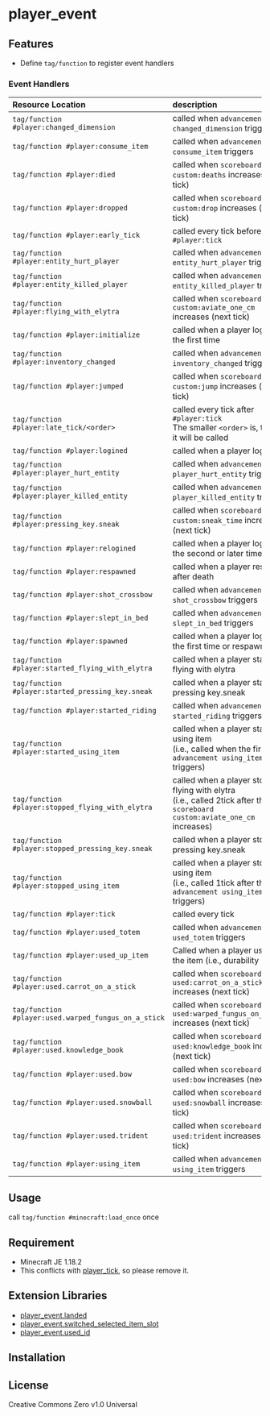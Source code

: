 player_event
==

## Features

- Define `tag/function` to register event handlers

### Event Handlers

|Resource Location|description|
|:--|:--|
|`tag/function #player:changed_dimension`|called when `advancement changed_dimension` triggers|
|`tag/function #player:consume_item`|called when `advancement consume_item` triggers|
|`tag/function #player:died`|called when `scoreboard custom:deaths` increases (next tick)|
|`tag/function #player:dropped`|called when `scoreboard custom:drop` increases (next tick)|
|`tag/function #player:early_tick`|called every tick before `#player:tick`|
|`tag/function #player:entity_hurt_player`|called when `advancement entity_hurt_player` triggers|
|`tag/function #player:entity_killed_player`|called when `advancement entity_killed_player` triggers|
|`tag/function #player:flying_with_elytra`|called when `scoreboard custom:aviate_one_cm` increases (next tick)|
|`tag/function #player:initialize`|called when a player logins for the first time|
|`tag/function #player:inventory_changed`|called when `advancement inventory_changed` triggers|
|`tag/function #player:jumped`|called when `scoreboard custom:jump` increases (next tick)|
|`tag/function #player:late_tick/<order>`|called every tick after `#player:tick`<br>The smaller `<order>` is, the later it will be called|
|`tag/function #player:logined`|called when a player logins|
|`tag/function #player:player_hurt_entity`|called when `advancement player_hurt_entity` triggers|
|`tag/function #player:player_killed_entity`|called when `advancement player_killed_entity` triggers|
|`tag/function #player:pressing_key.sneak`|called when `scoreboard custom:sneak_time` increases (next tick)|
|`tag/function #player:relogined`|called when a player logins for the second or later time|
|`tag/function #player:respawned`|called when a player respawns after death|
|`tag/function #player:shot_crossbow`|called when `advancement shot_crossbow` triggers|
|`tag/function #player:slept_in_bed`|called when `advancement slept_in_bed` triggers|
|`tag/function #player:spawned`|called when a player logins for the first time or respawns|
|`tag/function #player:started_flying_with_elytra`|called when a player starts flying with elytra|
|`tag/function #player:started_pressing_key.sneak`|called when a player starts pressing key.sneak|
|`tag/function #player:started_riding`|called when `advancement started_riding` triggers|
|`tag/function #player:started_using_item`|called when a player starts using item<br>(i.e., called when the first `advancement using_item` triggers)|
|`tag/function #player:stopped_flying_with_elytra`|called when a player stops flying with elytra<br>(i.e., called 2tick after the last `scoreboard custom:aviate_one_cm` increases)|
|`tag/function #player:stopped_pressing_key.sneak`|called when a player stops pressing key.sneak|
|`tag/function #player:stopped_using_item`|called when a player stops using item<br>(i.e., called 1tick after the last `advancement using_item` triggers)|
|`tag/function #player:tick`|called every tick|
|`tag/function #player:used_totem`|called when `advancement used_totem` triggers|
|`tag/function #player:used_up_item`|Called when a player uses up the item (i.e., durability is 0).|
|`tag/function #player:used.carrot_on_a_stick`|called when `scoreboard used:carrot_on_a_stick` increases (next tick)|
|`tag/function #player:used.warped_fungus_on_a_stick`|called when `scoreboard used:warped_fungus_on_a_stick` increases (next tick)|
|`tag/function #player:used.knowledge_book`|called when `scoreboard used:knowledge_book` increases (next tick)|
|`tag/function #player:used.bow`|called when `scoreboard used:bow` increases (next tick)|
|`tag/function #player:used.snowball`|called when `scoreboard used:snowball` increases (next tick)|
|`tag/function #player:used.trident`|called when `scoreboard used:trident` increases (next tick)|
|`tag/function #player:using_item`|called when `advancement using_item` triggers|

## Usage

call `tag/function #minecraft:load_once` once

## Requirement

- Minecraft JE 1.18.2
- This conflicts with [player_tick](https://github.com/a-happin/player_tick), so please remove it.

## Extension Libraries
- [player_event.landed](https://github.com/a-happin/player_event.landed)
- [player_event.switched_selected_item_slot](https://github.com/a-happin/player_event.switched_selected_item_slot)
- [player_event.used_id](https://github.com/a-happin/player_event.used_id)

## Installation

## License
Creative Commons Zero v1.0 Universal
